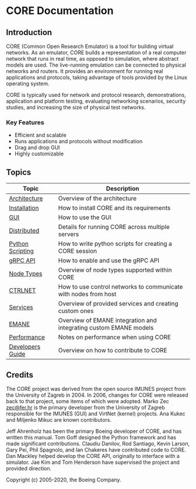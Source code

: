 # CORE Documentation

## Introduction

CORE (Common Open Research Emulator) is a tool for building virtual networks. As an emulator, CORE builds a
representation of a real computer network that runs in real time, as opposed to simulation, where abstract models are
used. The live-running emulation can be connected to physical networks and routers.  It provides an environment for
running real applications and protocols, taking advantage of tools provided by the Linux operating system.

CORE is typically used for network and protocol research, demonstrations, application and platform testing, evaluating
networking scenarios, security studies, and increasing the size of physical test networks.

### Key Features
* Efficient and scalable
* Runs applications and protocols without modification
* Drag and drop GUI
* Highly customizable

## Topics

| Topic | Description|
|-------|------------|
|[Architecture](architecture.md)|Overview of the architecture|
|[Installation](install.md)|How to install CORE and its requirements|
|[GUI](gui.md)|How to use the GUI|
|[Distributed](distributed.md)|Details for running CORE across multiple servers|
|[Python Scripting](scripting.md)|How to write python scripts for creating a CORE session|
|[gRPC API](grpc.md)|How to enable and use the gRPC API|
|[Node Types](nodetypes.md)|Overview of node types supported within CORE|
|[CTRLNET](ctrlnet.md)|How to use control networks to communicate with nodes from host|
|[Services](services.md)|Overview of provided services and creating custom ones|
|[EMANE](emane.md)|Overview of EMANE integration and integrating custom EMANE models|
|[Performance](performance.md)|Notes on performance when using CORE|
|[Developers Guide](devguide.md)|Overview on how to contribute to CORE|

## Credits

The CORE project was derived from the open source IMUNES project from the University of Zagreb in 2004. In 2006,
changes for CORE were released back to that project, some items of which were adopted. Marko Zec <zec@fer.hr> is the
primary developer from the University of Zagreb responsible for the IMUNES (GUI) and VirtNet (kernel) projects. Ana
Kukec and Miljenko Mikuc are known contributors.

Jeff Ahrenholz has been the primary Boeing developer of CORE, and has written this manual. Tom Goff designed the
Python framework and has made significant contributions. Claudiu Danilov, Rod Santiago, Kevin Larson, Gary Pei,
Phil Spagnolo, and Ian Chakeres have contributed code to CORE. Dan Mackley helped develop the CORE API, originally to
interface with a simulator. Jae Kim and Tom Henderson have supervised the project and provided direction.

Copyright (c) 2005-2020, the Boeing Company.
